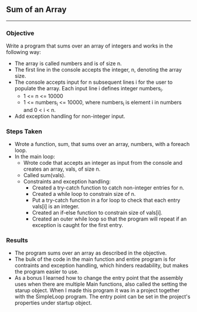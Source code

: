## Sum of an Array
___

### Objective

Write a program that sums over an array of integers and works in the following way:
* The array is called numbers and is of size n.
* The first line in the console accepts the integer, n, denoting the array size. 
* The console accepts input for n subsequent lines i for the user to populate the array. Each input line i defines integer numbers<sub>i</sub>.
  * 1 <= n <= 10000 
  * 1 <= numbers<sub>i</sub> <= 10000, where numbers<sub>i</sub> is element i in numbers and 0 < i < n. 
* Add exception handling for non-integer input.

### Steps Taken
* Wrote a function, sum, that sums over an array, numbers, with a foreach loop.
* In the main loop:
  * Wrote code that accepts an integer as input from the console and creates an array, vals, of size n.
  * Called sum(vals).
  * Constraints and exception handling:
    * Created a try-catch function to catch non-integer entries for n.
    * Created a while loop to constrain size of n.
    * Put a try-catch function in a for loop to check that each entry vals[i] is an integer.
    * Created an if-else function to constrain size of vals[i].
    * Created an outer while loop so that the program will repeat if an exception is caught for the first entry.
    
### Results
* The program sums over an array as described in the objective.
* The bulk of the code in the main function and entire program is for contraints and exception handling, which hinders readability, but makes the program easier to use.
* As a bonus I learned how to change the entry point that the assembly uses when there are multiple Main functions, also called the setting the starup object. When I made this program it was in a project together with the SimpleLoop program. The entry point can be set in the project's properties under startup object.
